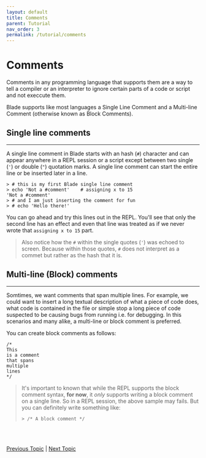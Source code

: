 ```yaml
---
layout: default
title: Comments
parent: Tutorial
nav_order: 3
permalink: /tutorial/comments
---
```


# Comments

Comments in any programming language that supports them are a way to tell a 
compiler or an interpreter to ignore certain parts of a code or script and 
not execcute them.

Blade supports like most languages a Single Line Comment and a Multi-line 
Comment (otherwise known as Block Comments).

## Single line comments
---

A single line comment in Blade starts with an hash (`#`) character and can appear anywhere in a REPL session or a script except between two single (`'`) or double (`"`) quotation marks. A single line comment can start the entire line or be inserted later in a line.

```blade
> # this is my first Blade single line comment
> echo 'Not a #comment'    # assigning x to 15
'Not a #comment'
> # and I am just inserting the comment for fun
> # echo 'Hello there!'
```

You can go ahead and try this lines out in the REPL. You'll see that only the second line has an effect and even that line was treated as if we never
wrote that `assigning x to 15` part.

> Also notice how the `#` within the single quotes (`'`) was echoed to screen. Because within those quotes, `#` does not interpret as a commet but 
rather as the hash that it is.


## Multi-line (Block) comments
---

Somtimes, we want comments that span multiple lines. For example, we could
want to insert a long textual description of what a piece of code does, what
code is contained in the file or simple stop a long piece of code suspected 
to be causing bugs from running i.e. for debugging. In this scenarios and
many alike, a multi-line or block comment is preferred.

You can create block comments as follows:

```blade
/*
This 
is a comment 
that spans 
multiple 
lines
*/
```

> It's important to known that while the REPL supports the block comment
> syntax, **for now**, it _only_ supports writing a block comment on a single line.
> So in a REPL session, the above sample may fails. But you can definitely
> write something like:
>
> ```blade
> > /* A block comment */
> ```


<br><br>

[Previous Topic](./hello) | [Next Topic](./numbers)